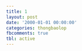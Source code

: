 ```yaml
---
title: 1
layout: post
date: '2000-01-01 00:00:00'
categories: thongbaolop
fbcomments: true
tbl: active
---
```

